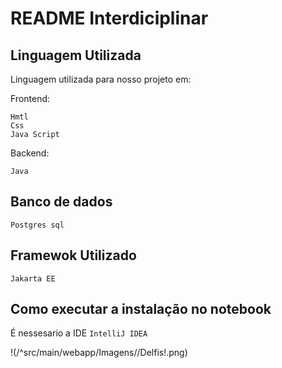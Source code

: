 # README Interdiciplinar
 
## Linguagem Utilizada
 
Linguagem utilizada para nosso projeto em:
 
Frontend:
```
Hmtl
Css
Java Script
```
Backend:
```
Java
```
 
## Banco de dados
 
```
Postgres sql
```
 
## Framewok Utilizado
 
```
Jakarta EE
```
 
## Como executar a instalação no notebook
É nessesario a IDE `IntelliJ IDEA`


!(/^src\/main\/webapp\/Imagens\//Delfis!.png)
